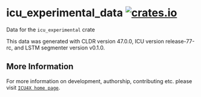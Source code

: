 # icu_experimental_data [![crates.io](https://img.shields.io/crates/v/icu_experimental_data)](https://crates.io/crates/icu_experimental_data)

<!-- cargo-rdme start -->

Data for the `icu_experimental` crate

This data was generated with CLDR version 47.0.0, ICU version release-77-rc, and
LSTM segmenter version v0.1.0.

<!-- cargo-rdme end -->

## More Information

For more information on development, authorship, contributing etc. please visit [`ICU4X home page`](https://github.com/unicode-org/icu4x).
